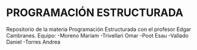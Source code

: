 # PROGRAMACIÓN ESTRUCTURADA
Repositorio de la materia Programación Estructurada con el profesor Edgar Cambranes.
Equipo:
-Moreno Mariam
-Trivellari Omar
-Poot Esau
-Vallado Daniel
-Torres Andrea
